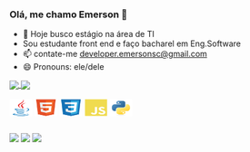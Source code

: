 ### Olá, me chamo Emerson 👋


- 🔭 Hoje busco estágio na área de TI
- Sou estudante front end e faço bacharel em Eng.Software
- 📫 contate-me developer.emersonsc@gmail.com
- 😄 Pronouns: ele/dele
<a href="https://github.com/EmersonSc-Ti/github-readme-stats">
  <img height=200 align="center" src="https://github-readme-stats.vercel.app/api?username=EmersonSc-Ti&show_icons=true&theme=dracula"/>
  <a href="https://github.com/EmersonSc-Ti/convoychat">
  <img height=200 align="center" src="https://github-readme-stats.vercel.app/api/top-langs?username=EmersonSc-Ti&show_icons=true&theme=dracula&layout=compact&langs_count=8&card_width=320" />
</a>

<div style="display: inline_block"><br>
  <img align="center" alt="Emerson-Java" height="30" width="40" src="https://raw.githubusercontent.com/devicons/devicon/master/icons/java/java-original.svg">
  <img align="center" alt="Emerson-HTML" height="30" width="40" src="https://raw.githubusercontent.com/devicons/devicon/master/icons/html5/html5-original.svg">
  <img align="center" alt="Emerson-CSS" height="30" width="40" src="https://raw.githubusercontent.com/devicons/devicon/master/icons/css3/css3-original.svg">
  <img align="center" alt="Emerson-Js" height="30" width="40" src="https://raw.githubusercontent.com/devicons/devicon/master/icons/javascript/javascript-plain.svg">
  <img align="center" alt="Emerson-Python" height="30" width="40" src="https://raw.githubusercontent.com/devicons/devicon/master/icons/python/python-original.svg">
  
</div>
  
  ##

  <div> 
     <a href="https://www.linkedin.com/in/emerson-silva-4b8856239/a" target="_blank"><img src="https://img.shields.io/badge/-LinkedIn-%230077B5?style=for-the-badge&logo=linkedin&logoColor=white" target="_blank"></a>
  <a href="https://www.instagram.com/emersonsc__/" target="_blank"><img src="https://img.shields.io/badge/-Instagram-%23E4405F?style=for-the-badge&logo=instagram&logoColor=white" target="_blank"></a> 
  <a href = "mailto:developer.emersonsc@gmail.com"><img src="https://img.shields.io/badge/-Gmail-%23333?style=for-the-badge&logo=gmail&logoColor=white" target="_blank"></a> 
  
</div>

